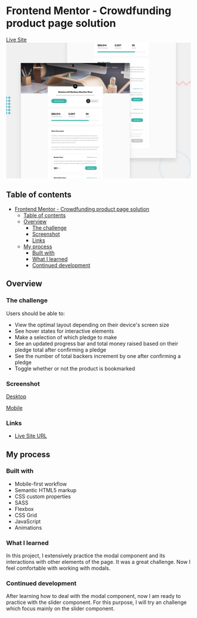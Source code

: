 # Frontend Mentor - Crowdfunding product page solution

[Live Site](https://crowdfundingproductpageisaac.netlify.app/)
![ProjectPreview](design/desktop-preview.jpg)

## Table of contents

- [Frontend Mentor - Crowdfunding product page solution](#frontend-mentor---crowdfunding-product-page-solution)
  - [Table of contents](#table-of-contents)
  - [Overview](#overview)
    - [The challenge](#the-challenge)
    - [Screenshot](#screenshot)
    - [Links](#links)
  - [My process](#my-process)
    - [Built with](#built-with)
    - [What I learned](#what-i-learned)
    - [Continued development](#continued-development)

## Overview

### The challenge

Users should be able to:

- View the optimal layout depending on their device's screen size
- See hover states for interactive elements
- Make a selection of which pledge to make
- See an updated progress bar and total money raised based on their pledge total after confirming a pledge
- See the number of total backers increment by one after confirming a pledge
- Toggle whether or not the product is bookmarked

### Screenshot

[Desktop](design/desktop-design.jpg)

[Mobile](design/mobile-design.jpg)

### Links

- [Live Site URL](https://crowdfundingproductpageisaac.netlify.app/)

## My process

### Built with

- Mobile-first workflow
- Semantic HTML5 markup
- CSS custom properties
- SASS
- Flexbox
- CSS Grid
- JavaScript
- Animations

### What I learned

In this project, I extensively practice the modal component and its interactions with other elements of the page. It was a great challenge. Now I feel comfortable with working with modals.

### Continued development

After learning how to deal with the modal component, now I am ready to practice with the slider component. For this purpose, I will try an challenge which focus mainly on the slider component.
